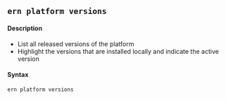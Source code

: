 ## `ern platform versions`

#### Description

* List all released versions of the platform
* Highlight the versions that are installed locally and indicate the active version

#### Syntax

`ern platform versions`  
